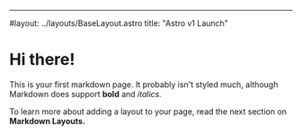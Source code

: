 ---

#layout: ../layouts/BaseLayout.astro
title: "Astro v1 Launch"

# Hi there!

This is your first markdown page. It probably isn't styled much, although
Markdown does support **bold** and _italics._

To learn more about adding a layout to your page, read the next section on **Markdown Layouts.**
